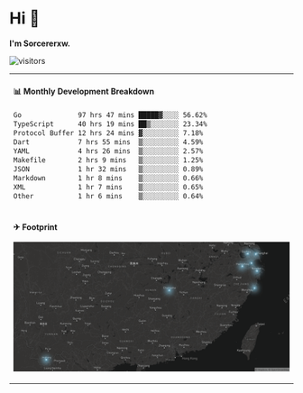 # Hi 👋

**I'm Sorcererxw.**

![visitors](https://visitor-badge.glitch.me/badge?page_id=sorcererxw.sorcererx)

<table width="800px">
<tr>
<td valign="top" width="50%">

#### 📊 Monthly Development Breakdown

<!--START_SECTION:waka-->
```text
Go              97 hrs 47 mins █████▓░░░░ 56.62%
TypeScript      40 hrs 19 mins ██▒░░░░░░░ 23.34%
Protocol Buffer 12 hrs 24 mins ▓░░░░░░░░░ 7.18%
Dart            7 hrs 55 mins  ▒░░░░░░░░░ 4.59%
YAML            4 hrs 26 mins  ▒░░░░░░░░░ 2.57%
Makefile        2 hrs 9 mins   ▒░░░░░░░░░ 1.25%
JSON            1 hr 32 mins   ▒░░░░░░░░░ 0.89%
Markdown        1 hr 8 mins    ▒░░░░░░░░░ 0.66%
XML             1 hr 7 mins    ▒░░░░░░░░░ 0.65%
Other           1 hr 6 mins    ▒░░░░░░░░░ 0.64%
```
<!--END_SECTION:waka-->

</tr>
<tr>
<td colspan="2">

#### ✈ Footprint

![footprint](./footprint.png)

</td>
</tr>
</table>


